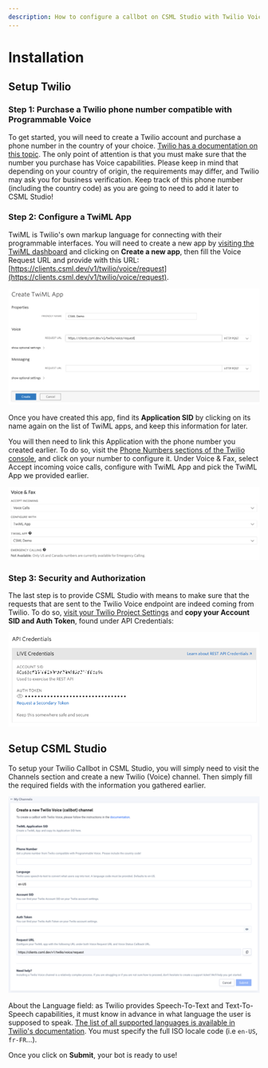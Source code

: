 ```yaml
---
description: How to configure a callbot on CSML Studio with Twilio Voice
---
```


# Installation

## Setup Twilio

### Step 1: Purchase a Twilio phone number compatible with Programmable Voice

To get started, you will need to create a Twilio account and purchase a phone number in the country of your choice. [Twilio has a documentation on this topic](https://support.twilio.com/hc/en-us/articles/223135247-How-to-Search-for-and-Buy-a-Twilio-Phone-Number-from-Console). The only point of attention is that you must make sure that the number you purchase has Voice capabilities. Please keep in mind that depending on your country of origin, the requirements may differ, and Twilio may ask you for business verification. Keep track of this phone number \(including the country code\) as you are going to need to add it later to CSML Studio!

### Step 2: Configure a TwiML App

TwiML is Twilio's own markup language for connecting with their programmable interfaces. You will need to create a new app by [visiting the TwiML dashboard](https://www.twilio.com/console/voice/twiml/apps) and clicking on **Create a new app**, then fill the Voice Request URL and provide with this URL: [https://clients.csml.dev/v1/twilio/voice/request](https://clients.csml.dev/v1/twilio/voice/request).

![](../../.gitbook/assets/image%20%2849%29.png)

Once you have created this app, find its **Application SID** by clicking on its name again on the list of TwiML apps, and keep this information for later.

You will then need to link this Application with the phone number you created earlier. To do so, visit the [Phone Numbers sections of the Twilio console](https://www.twilio.com/console/phone-numbers/incoming), and click on your number to configure it. Under Voice & Fax, select Accept incoming voice calls, configure with TwiML App and pick the TwiML App we provided earlier.

![](../../.gitbook/assets/image%20%2853%29.png)

### Step 3: Security and Authorization

The last step is to provide CSML Studio with means to make sure that the requests that are sent to the Twilio Voice endpoint are indeed coming from Twilio. To do so, [visit your Twilio Project Settings](https://www.twilio.com/console/project/settings) and **copy your Account SID and Auth Token**, found under API Credentials:

![](../../.gitbook/assets/image%20%2851%29.png)

## Setup CSML Studio

To setup your Twilio Callbot in CSML Studio, you will simply need to visit the Channels section and create a new Twilio \(Voice\) channel. Then simply fill the required fields with the information you gathered earlier.

![](../../.gitbook/assets/image%20%2852%29.png)

About the Language field: as Twilio provides Speech-To-Text and Text-To-Speech capabilities, it must know in advance in what language the user is supposed to speak. [The list of all supported languages is available in Twilio's documentation](https://support.twilio.com/hc/en-us/articles/223132827-What-Languages-can-the-Say-TwiML-Verb-Speak-). You must specify the full ISO locale code \(i.e `en-US`, `fr-FR`...\).

Once you click on **Submit**, your bot is ready to use!

